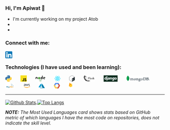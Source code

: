 ### Hi, I'm Apiwat 🙌

- I'm currently working on my project Atob
-
-

### Connect with me:

[<img align="left" alt="LinkedIn" width="22px" src="https://raw.githubusercontent.com/apiwatc/apiwatc/master/assets/linkedin.png" />](https://www.linkedin.com/in/achuaphan/)

<br />

### Technologies (I have used and been learning):

[<img height="20" src="https://raw.githubusercontent.com/apiwatc/apiwatc/master/assets/Python.png">]()
&nbsp;&nbsp;&nbsp;&nbsp;&nbsp;
[<img height="20" src="https://raw.githubusercontent.com/apiwatc/apiwatc/master/assets/js.png">]()
&nbsp;&nbsp;&nbsp;&nbsp;&nbsp;
[<img height="20" src="https://raw.githubusercontent.com/apiwatc/apiwatc/master/assets/node.png">]()
&nbsp;&nbsp;&nbsp;&nbsp;&nbsp;
[<img height="20" src="https://raw.githubusercontent.com/apiwatc/apiwatc/master/assets/React.png">]()
&nbsp;&nbsp;&nbsp;&nbsp;&nbsp;
[<img height="20" src="https://raw.githubusercontent.com/apiwatc/apiwatc/master/assets/bash.png">]()
&nbsp;&nbsp;&nbsp;&nbsp;&nbsp;
[<img height="20" src="https://raw.githubusercontent.com/apiwatc/apiwatc/master/assets/flask.png">]()
&nbsp;&nbsp;&nbsp;&nbsp;&nbsp;
[<img height="20" src="https://raw.githubusercontent.com/apiwatc/apiwatc/master/assets/django.png">]()
&nbsp;&nbsp;&nbsp;&nbsp;&nbsp;
[<img height="20" src="https://raw.githubusercontent.com/apiwatc/apiwatc/master/assets/mongodb.png">]()
&nbsp;&nbsp;&nbsp;&nbsp;&nbsp;
[<img height="20" src="https://raw.githubusercontent.com/apiwatc/apiwatc/master/assets/mysql.png">]()
&nbsp;&nbsp;&nbsp;&nbsp;&nbsp;
[<img height="20" src="https://raw.githubusercontent.com/apiwatc/apiwatc/master/assets/aws.png">]()
&nbsp;&nbsp;&nbsp;&nbsp;&nbsp;
[<img height="20" src="https://raw.githubusercontent.com/apiwatc/apiwatc/master/assets/azure.png">]()
&nbsp;&nbsp;&nbsp;&nbsp;&nbsp;
[<img height="20" src="https://raw.githubusercontent.com/apiwatc/apiwatc/master/assets/gcp.png">]()
&nbsp;&nbsp;&nbsp;&nbsp;&nbsp;
[<img height="20" src="https://raw.githubusercontent.com/apiwatc/apiwatc/master/assets/firebase.png">]()
<br />

---

<a href="">
  <img align="center" src="https://github-readme-stats.vercel.app/api?username=apiwatc&count_private=true&show_icons=true&theme=dracula&hide=stars" alt="Github Stats" />
</a>
<a href="">
  <img align="center" src="https://github-readme-stats.vercel.app/api/top-langs?username=apiwatc&theme=dracula&layout=compact" alt="Top Langs" />
</a>

**_NOTE:_** _The Most Used Languages card shows stats based on GitHub metric of which languages I have the most code on repositories, does not indicate the skill level._
